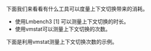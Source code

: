 下面我们来看看有什么工具可以度量上下文切换带来的消耗。

* 使用Lmbench3 [1] 可以测量上下文切换的时长。
* 使用vmstat可以测量上下文切换的次数。

下面是利用vmstat测量上下文切换次数的示例。
